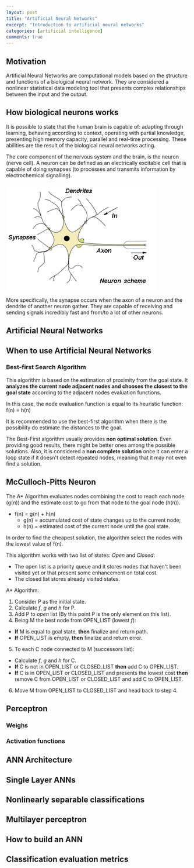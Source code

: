 ```yaml
---
layout: post
title: "Artificial Neural Networks"
excerpt: "Introduction to artificial neural networks"
categories: [artificial intelligence]
comments: true
---
```


## Motivation

Artificial Neural Networks are computational models based on the structure and functions of a  biological neural network. They are considered a nonlinear statistical data modeling tool that presents complex relationships between the input and the output.

## How biological neurons works

It is possible to state that the human brain is capable of: adapting through learning, behaving according to context, operating with partial knowledge, presenting high memory capacity, parallel and real-time processing. These abilities are the result of the biological neural networks acting.

The core component of the nervous system and the brain, is the neuron (nerve cell). A neuron can be defined as an electrically excitable cell that is capable of doing synapses (to processes and transmits information by electrochemical signalling).

![Simple biological neuron](/img/posts_img/simple-biological-neuron-scheme.pbm)

More specifically, the synapse occurs when the axon of a neuron and the dendrite of another neuron gather. They are capable of receiving and sending signals incredibly fast and from/to a lot of other neurons.


## Artificial Neural Networks




## When to use Artificial Neural Networks



### Best-first Search Algorithm

This algorithm is based on the estimation of proximity from the goal state. It __analyzes the current node adjacent nodes and chooses the closest to the goal state__ according to the adjacent nodes evaluation functions.

In this case, the node evaluation function is equal to its heuristic function: f(n) = h(n)

It is recommended to use the best-first algorithm when there is the possibility do estimate the distances to the goal.

The Best-First algorithm usually provides __non optimal solution__. Even providing good results, there might be better ones among the possible solutions. Also, it is considered a __non complete solution__ once it can enter a loop state if it doesn't detect repeated nodes, meaning that it may not even find a solution.

## McCulloch-Pitts Neuron

The A* Algorithm evaluates nodes combining the cost to reach each node (g(n)) and the estimate cost to go from that node to the goal node (h(n)).

- f(n) = g(n) + h(n)
  - g(n) = accumulated cost of state changes up to the current node;
  - h(n) = estimated cost of the current node until the goal state.

In order to find the cheapest solution, the algorithm select the nodes with the lowest value of f(n).

This algorithm works with two list of states: _Open_ and _Closed_:

- The open list is a priority queue and it stores nodes that haven't been visited yet or that present some enhancement on total cost.
- The closed list stores already visited states.

A* Algorithm:

1. Consider P as the initial state.
2. Calculate _f_, _g_ and _h_ for P.
3. Add P to _open_ list (By this point P is the only element on this list).
4. Being M the best node from OPEN_LIST (lowest _f_):
  - __If__ M is equal to goal state, __then__ finalize and return path.
  - __If__ OPEN_LIST is empty, __then__ finalize and return error.
5. To each C node connected to M (successors list):
  - Calculate _f_, _g_ and _h_ for C.
  - __If__ C is not in OPEN_LIST or CLOSED_LIST __then__ add C to OPEN_LIST.
  - __If__ C is in OPEN_LIST or CLOSED_LIST and presents the lowest cost __then__  remove C from OPEN_LIST or CLOSED_LIST and add C to OPEN_LIST.
6. Move M from OPEN_LIST to CLOSED_LIST and head back to step 4.




## Perceptron

### Weighs

### Activation functions


## ANN Architecture

## Single Layer ANNs

## Nonlinearly separable classifications

## Multilayer perceptron

## How to build an ANN

## Classification evaluation metrics

